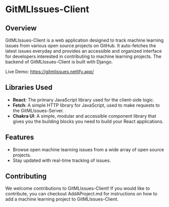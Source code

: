 # GitMLIssues-Client

## Overview

GitMLIssues-Client is a web application designed to track machine learning issues from various open source projects on GitHub. It auto-fetches the latest issues everyday and provides an accessible and organized interface for developers interested in contributing to machine learning projects. The backend of GitMLIssues-Client is built with Django.

Live Demo: https://gitmlissues.netlify.app/

## Libraries Used
- **React**: The primary JavaScript library used for the client-side logic.
- **Fetch**: A simple HTTP library for JavaScript, used to make requests to the GitMLIssues-Server.
- **Chakra UI**: A simple, modular and accessible component library that gives you the building blocks you need to build your React applications.   



## Features

- Browse open machine learning issues from a wide array of open source projects.
- Stay updated with real-time tracking of issues.

## Contributing

We welcome contributions to GitMLIssues-Client! If you would like to contribute, you can checkout AddAProject.md for instructions on how to add a machine learning project to GitMLIssues-Client.
